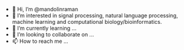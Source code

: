 - 👋 Hi, I’m @mandolinraman
- 👀 I’m interested in signal processing, natural language processing, machine learning and computational biology/bioinformatics.
- 🌱 I’m currently learning ...
- 💞️ I’m looking to collaborate on ...
- 📫 How to reach me ...

<!---
mandolinraman/mandolinraman is a ✨ special ✨ repository because its `README.md` (this file) appears on your GitHub profile.
You can click the Preview link to take a look at your changes.
--->
